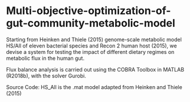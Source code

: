 # Multi-objective-optimization-of-gut-community-metabolic-model
Starting from Heinken and Thiele (2015) genome-scale metabolic model HS/All of eleven bacterial species and Recon 2 human host (2015), we devise a system for testing the impact of different dietary regimes on metabolic flux in the human gut. 

Flux balance analysis is carried out using the COBRA Toolbox in MATLAB (R2018b), with the solver Gurobi.

Source Code:
HS_All is the .mat model adapted from Heinken and Thiele (2015)
